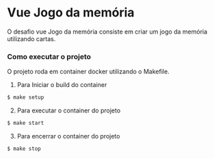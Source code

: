 # Vue Jogo da memória 

O desafio vue Jogo da memória consiste em criar um jogo da memória  utilizando cartas.


### Como executar o projeto

O projeto roda em container docker utilizando o Makefile.

1. Para Iniciar o build do container
```sh
$ make setup
```
2. Para executar o container do  projeto
```sh
$ make start
```

3. Para encerrar o container do projeto
```sh
$ make stop
```
